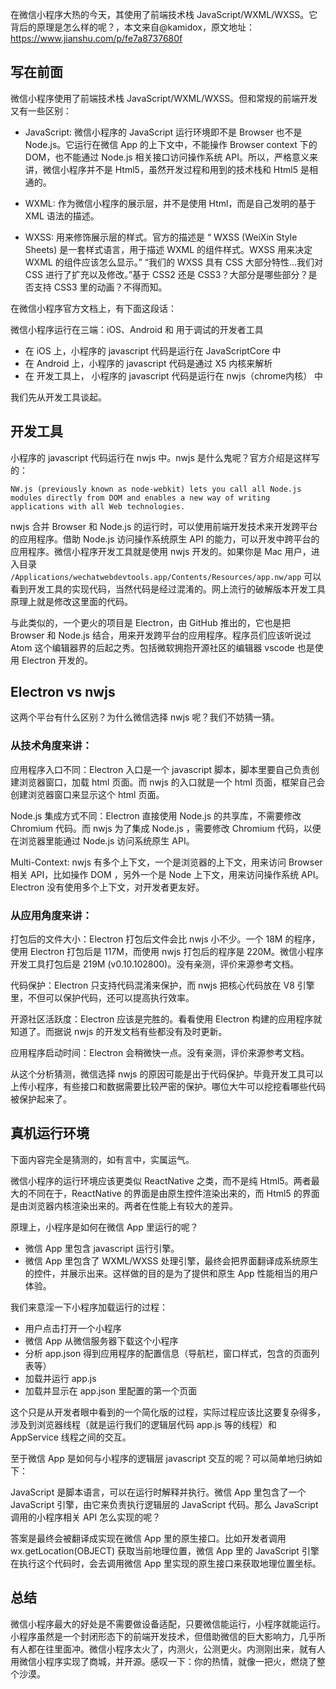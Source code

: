 在微信小程序大热的今天，其使用了前端技术栈 JavaScript/WXML/WXSS。它背后的原理是怎么样的呢？，本文来自@kamidox，原文地址：https://www.jianshu.com/p/fe7a8737680f

## 写在前面

微信小程序使用了前端技术栈 JavaScript/WXML/WXSS。但和常规的前端开发又有一些区别：

- JavaScript: 微信小程序的 JavaScript 运行环境即不是 Browser 也不是 Node.js。它运行在微信 App 的上下文中，不能操作 Browser context 下的 DOM，也不能通过 Node.js 相关接口访问操作系统 API。所以，严格意义来讲，微信小程序并不是 Html5，虽然开发过程和用到的技术栈和 Html5 是相通的。

- WXML: 作为微信小程序的展示层，并不是使用 Html，而是自己发明的基于 XML 语法的描述。

- WXSS: 用来修饰展示层的样式。官方的描述是 “ WXSS (WeiXin Style Sheets) 是一套样式语言，用于描述 WXML 的组件样式。WXSS 用来决定 WXML 的组件应该怎么显示。” “我们的 WXSS 具有 CSS 大部分特性...我们对 CSS 进行了扩充以及修改。”基于 CSS2 还是 CSS3？大部分是哪些部分？是否支持 CSS3 里的动画？不得而知。

在微信小程序官方文档上，有下面这段话：

微信小程序运行在三端：iOS、Android 和 用于调试的开发者工具

- 在 iOS 上，小程序的 javascript 代码是运行在 JavaScriptCore 中
- 在 Android 上，小程序的 javascript 代码是通过 X5 内核来解析
- 在 开发工具上， 小程序的 javascript 代码是运行在 nwjs（chrome内核） 中

我们先从开发工具谈起。

## 开发工具

小程序的 javascript 代码运行在 nwjs 中。nwjs 是什么鬼呢？官方介绍是这样写的：

```
NW.js (previously known as node-webkit) lets you call all Node.js modules directly from DOM and enables a new way of writing applications with all Web technologies.
```

nwjs 合并 Browser 和 Node.js 的运行时，可以使用前端开发技术来开发跨平台的应用程序。借助 Node.js 访问操作系统原生 API 的能力，可以开发中跨平台的应用程序。微信小程序开发工具就是使用 nwjs 开发的。如果你是 Mac 用户，进入目录 `/Applications/wechatwebdevtools.app/Contents/Resources/app.nw/app` 可以看到开发工具的实现代码，当然代码是经过混淆的。网上流行的破解版本开发工具原理上就是修改这里面的代码。

与此类似的，一个更火的项目是 Electron，由 GitHub 推出的，它也是把 Browser 和 Node.js 结合，用来开发跨平台的应用程序。程序员们应该听说过 Atom 这个编辑器界的后起之秀。包括微软拥抱开源社区的编辑器 vscode 也是使用 Electron 开发的。

## Electron vs nwjs

这两个平台有什么区别？为什么微信选择 nwjs 呢？我们不妨猜一猜。

### 从技术角度来讲：

应用程序入口不同：Electron 入口是一个 javascript 脚本，脚本里要自己负责创建浏览器窗口，加载 html 页面。而 nwjs 的入口就是一个 html 页面，框架自己会创建浏览器窗口来显示这个 html 页面。

Node.js 集成方式不同：Electron 直接使用 Node.js 的共享库，不需要修改 Chromium 代码。而 nwjs 为了集成 Node.js ，需要修改 Chromium 代码，以便在浏览器里能通过 Node.js 访问系统原生 API。

Multi-Context: nwjs 有多个上下文，一个是浏览器的上下文，用来访问 Browser 相关 API，比如操作 DOM ，另外一个是 Node 上下文，用来访问操作系统 API。Electron 没有使用多个上下文，对开发者更友好。

### 从应用角度来讲：

打包后的文件大小：Electron 打包后文件会比 nwjs 小不少。一个 18M 的程序，使用 Electron 打包后是 117M，而使用 nwjs 打包后的程序是 220M。微信小程序开发工具打包后是 219M (v0.10.102800)。没有亲测，评价来源参考文档。

代码保护：Electron 只支持代码混淆来保护，而 nwjs 把核心代码放在 V8 引擎里，不但可以保护代码，还可以提高执行效率。

开源社区活跃度：Electron 应该是完胜的。看看使用 Electron 构建的应用程序就知道了。而据说 nwjs 的开发文档有些都没有及时更新。

应用程序启动时间：Electron 会稍微快一点。没有亲测，评价来源参考文档。

从这个分析猜测，微信选择 nwjs 的原因可能是出于代码保护。毕竟开发工具可以上传小程序，有些接口和数据需要比较严密的保护。哪位大牛可以挖挖看哪些代码被保护起来了。

## 真机运行环境

下面内容完全是猜测的，如有言中，实属运气。

微信小程序的运行环境应该更类似 ReactNative 之类，而不是纯 Html5。两者最大的不同在于，ReactNative 的界面是由原生控件渲染出来的，而 Html5 的界面是由浏览器内核渲染出来的。两者在性能上有较大的差异。

原理上，小程序是如何在微信 App 里运行的呢？

- 微信 App 里包含 javascript 运行引擎。
- 微信 App 里包含了 WXML/WXSS 处理引擎，最终会把界面翻译成系统原生的控件，并展示出来。这样做的目的是为了提供和原生 App 性能相当的用户体验。

我们来意淫一下小程序加载运行的过程：

- 用户点击打开一个小程序
- 微信 App 从微信服务器下载这个小程序
- 分析 app.json 得到应用程序的配置信息（导航栏，窗口样式，包含的页面列表等）
- 加载并运行 app.js
- 加载并显示在 app.json 里配置的第一个页面

这个只是从开发者眼中看到的一个简化版的过程，实际过程应该比这要复杂得多，涉及到浏览器线程（就是运行我们的逻辑层代码 app.js 等的线程）和 AppService 线程之间的交互。

至于微信 App 是如何与小程序的逻辑层 javascript 交互的呢？可以简单地归纳如下：

JavaScript 是脚本语言，可以在运行时解释并执行。微信 App 里包含了一个 JavaScript 引擎，由它来负责执行逻辑层的 JavaScript 代码。那么 JavaScript 调用的小程序相关 API 怎么实现的呢？

答案是最终会被翻译成实现在微信 App 里的原生接口。比如开发者调用 wx.getLocation(OBJECT) 获取当前地理位置，微信 App 里的 JavaScript 引擎在执行这个代码时，会去调用微信 App 里实现的原生接口来获取地理位置坐标。

## 总结

微信小程序最大的好处是不需要做设备适配，只要微信能运行，小程序就能运行。小程序虽然是一个封闭形态下的前端开发技术，但借助微信的巨大影响力，几乎所有人都在往里面冲。微信小程序太火了，内测火，公测更火。内测刚出来，就有人用微信小程序实现了商城，并开源。感叹一下：你的热情，就像一把火，燃烧了整个沙漠。


